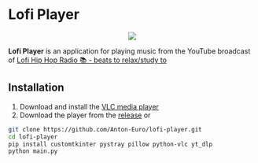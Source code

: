 # Lofi Player
<p align='center'><img src="https://i.imgur.com/6umWaZp.png"></p>

**Lofi Player** is an application for playing music from the YouTube broadcast of [Lofi Hip Hop Radio 📚 - beats to relax/study to](https://www.youtube.com/watch?v=jfKfPfyJRdk)

## Installation
1. Download and install the [VLC media player](https://www.videolan.org/vlc/index.html)
2. Download the player from the [release](https://github.com/Anton-Euro/lofi-player/releases/tag/release) or
```bash
git clone https://github.com/Anton-Euro/lofi-player.git
cd lofi-player
pip install customtkinter pystray pillow python-vlc yt_dlp
python main.py
```